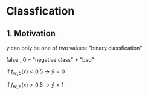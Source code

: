 # Classfication



## 1. Motivation

$y$ can only be one of two values: "binary classfication"



false , 0 = "negative class" $\not=$ "bad"



if $f_{w,b}(x) < 0.5 \rightarrow \hat{y} = 0$

if $f_{w,b}(x) > 0.5 \rightarrow \hat{y} = 1$
